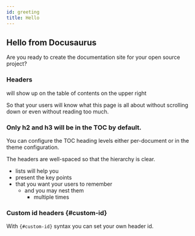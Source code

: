 ```yaml
---
id: greeting
title: Hello
---
```


## Hello from Docusaurus

Are you ready to create the documentation site for your open source project?

### Headers

will show up on the table of contents on the upper right

So that your users will know what this page is all about without scrolling down or even without reading too much.

### Only h2 and h3 will be in the TOC by default.

You can configure the TOC heading levels either per-document or in the theme configuration.

The headers are well-spaced so that the hierarchy is clear.

- lists will help you
- present the key points
- that you want your users to remember
  - and you may nest them
    - multiple times

### Custom id headers {#custom-id}

With `{#custom-id}` syntax you can set your own header id.